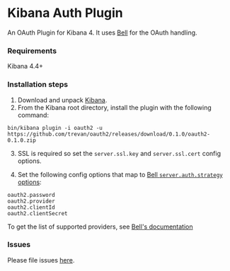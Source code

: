 # Kibana Auth Plugin
An OAuth Plugin for Kibana 4.  It uses [Bell](https://github.com/hapijs/bell) for the OAuth handling.

### Requirements
Kibana 4.4+

### Installation steps
1. Download and unpack [Kibana](https://www.elastic.co/downloads/kibana).
2. From the Kibana root directory, install the plugin with the following command:

```
bin/kibana plugin -i oauth2 -u https://github.com/trevan/oauth2/releases/download/0.1.0/oauth2-0.1.0.zip
```

3. SSL is required so set the `server.ssl.key` and `server.ssl.cert` config options.

4. Set the following config options that map to [Bell `server.auth.strategy` options](https://github.com/hapijs/bell/blob/master/API.md):
```
oauth2.password
oauth2.provider
oauth2.clientId
oauth2.clientSecret
```

To get the list of supported providers, see [Bell's documentation](https://github.com/hapijs/bell)

### Issues
Please file issues [here](https://github.com/trevan/oauth2/issues).
